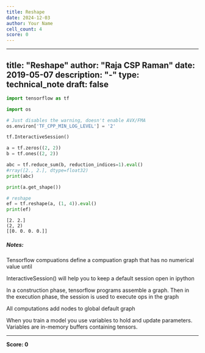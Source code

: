 ```yaml
---
title: Reshape
date: 2024-12-03
author: Your Name
cell_count: 4
score: 0
---
```


---
title: "Reshape"
author: "Raja CSP Raman"
date: 2019-05-07
description: "-"
type: technical_note
draft: false
---

```python
import tensorflow as tf

import os

# Just disables the warning, doesn't enable AVX/FMA
os.environ['TF_CPP_MIN_LOG_LEVEL'] = '2'
```


```python
tf.InteractiveSession()

a = tf.zeros((2, 2))
b = tf.ones((2, 2))

abc = tf.reduce_sum(b, reduction_indices=1).eval()
#rray([2., 2.], dtype=float32)
print(abc)

print(a.get_shape())

# reshape
ef = tf.reshape(a, (1, 4)).eval()
print(ef)
```

    [2. 2.]
    (2, 2)
    [[0. 0. 0. 0.]]


##### Notes:

Tensorflow compuations define a compuation graph that has no numerical value until 

InteractiveSession() will help you to keep a default session open in ipython

In a construction phase, tensorflow programs assemble a graph. 
Then in the execution phase, the session is used to execute ops in the graph

All computations add nodes to global default graph

When you train a model you use variables to hold and update parameters.
Variables are in-memory buffers containing tensors.


---
**Score: 0**